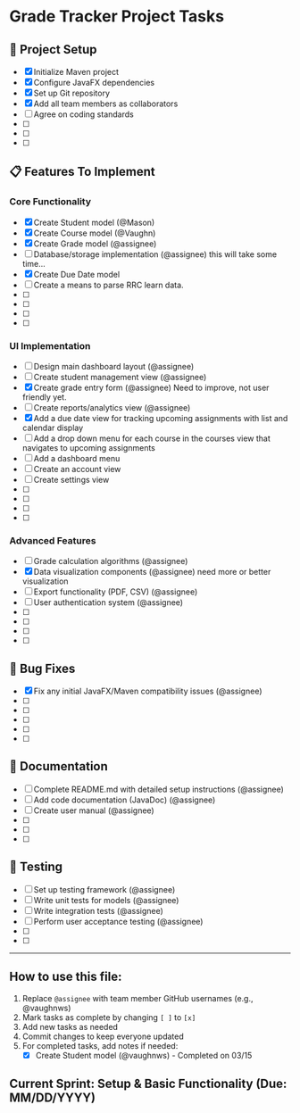 # Grade Tracker Project Tasks

## 🚀 Project Setup

- [x] Initialize Maven project
- [x] Configure JavaFX dependencies
- [x] Set up Git repository
- [x] Add all team members as collaborators
- [ ] Agree on coding standards
- [ ] 
- [ ] 
- [ ] 

## 📋 Features To Implement

### Core Functionality
- [x] Create Student model (@Mason)
- [x] Create Course model (@Vaughn)
- [x] Create Grade model (@assignee)
- [ ] Database/storage implementation (@assignee) this will take some time...
- [x] Create Due Date model
- [ ] Create a means to parse RRC learn data.
- [ ] 
- [ ] 
- [ ] 
- [ ] 

### UI Implementation
- [ ] Design main dashboard layout (@assignee)
- [ ] Create student management view (@assignee)
- [x] Create grade entry form (@assignee) Need to improve, not user friendly yet.
- [ ] Create reports/analytics view (@assignee)
- [x] Add a due date view for tracking upcoming assignments with list and calendar display
- [ ] Add a drop down menu for each course in the courses view that navigates to upcoming assignments
- [ ] Add a dashboard menu
- [ ] Create an account view
- [ ] Create settings view
- [ ] 
- [ ] 
- [ ] 
- [ ] 

### Advanced Features
- [ ] Grade calculation algorithms (@assignee) 
- [x] Data visualization components (@assignee) need more or better visualization
- [ ] Export functionality (PDF, CSV) (@assignee)
- [ ] User authentication system (@assignee)
- [ ] 
- [ ] 
- [ ] 
- [ ] 

## 🐛 Bug Fixes
- [x] Fix any initial JavaFX/Maven compatibility issues (@assignee)
- [ ] 
- [ ] 
- [ ] 
- [ ] 
- [ ] 

## 📝 Documentation
- [ ] Complete README.md with detailed setup instructions (@assignee)
- [ ] Add code documentation (JavaDoc) (@assignee)
- [ ] Create user manual (@assignee)
- [ ] 
- [ ] 
- [ ] 

## 🧪 Testing
- [ ] Set up testing framework (@assignee)
- [ ] Write unit tests for models (@assignee)
- [ ] Write integration tests (@assignee)
- [ ] Perform user acceptance testing (@assignee)
- [ ] 
- [ ] 

---

## How to use this file:

1. Replace `@assignee` with team member GitHub usernames (e.g., @vaughnws)
2. Mark tasks as complete by changing `[ ]` to `[x]`
3. Add new tasks as needed
4. Commit changes to keep everyone updated
5. For completed tasks, add notes if needed:
   - [x] Create Student model (@vaughnws) - Completed on 03/15

## Current Sprint: Setup & Basic Functionality (Due: MM/DD/YYYY)
